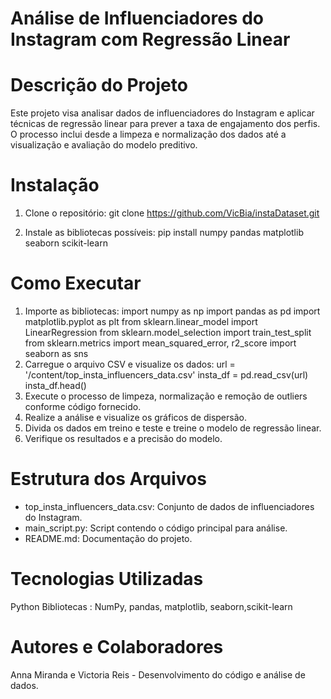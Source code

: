 # Análise de Influenciadores do Instagram com Regressão Linear

# Descrição do Projeto
Este projeto visa analisar dados de influenciadores do Instagram e aplicar técnicas de regressão linear para prever a taxa de engajamento dos perfis. O processo inclui desde a limpeza e normalização dos dados até a visualização e avaliação do modelo preditivo. 

# Instalação
1. Clone o repositório:
   git clone https://github.com/VicBia/instaDataset.git

2. Instale as bibliotecas possíveis:
pip install numpy pandas matplotlib seaborn scikit-learn

# Como Executar
1. Importe as bibliotecas:
import numpy as np
import pandas as pd
import matplotlib.pyplot as plt
from sklearn.linear_model import LinearRegression
from sklearn.model_selection import train_test_split
from sklearn.metrics import mean_squared_error, r2_score
import seaborn as sns
2. Carregue o arquivo CSV e visualize os dados:
url = '/content/top_insta_influencers_data.csv'
insta_df = pd.read_csv(url)
insta_df.head()
3. Execute o processo de limpeza, normalização e remoção de outliers conforme código fornecido.
4. Realize a análise e visualize os gráficos de dispersão.
5. Divida os dados em treino e teste e treine o modelo de regressão linear.
6. Verifique os resultados e a precisão do modelo.

# Estrutura dos Arquivos
- top_insta_influencers_data.csv: Conjunto de dados de influenciadores do Instagram.
- main_script.py: Script contendo o código principal para análise.
- README.md: Documentação do projeto.

# Tecnologias Utilizadas
Python
Bibliotecas : NumPy, pandas, matplotlib, seaborn,scikit-learn

# Autores e Colaboradores
Anna Miranda e Victoria Reis - Desenvolvimento do código e análise de dados.

